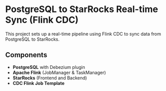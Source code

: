 
# PostgreSQL to StarRocks Real-time Sync (Flink CDC)

This project sets up a real-time pipeline using Flink CDC to sync data from PostgreSQL to StarRocks.

## Components

- **PostgreSQL** with Debezium plugin
- **Apache Flink** (JobManager & TaskManager)
- **StarRocks** (Frontend and Backend)
- **CDC Flink Job Template**
